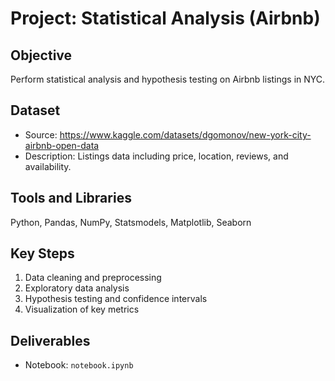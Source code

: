 # Project: Statistical Analysis (Airbnb)

## Objective
Perform statistical analysis and hypothesis testing on Airbnb listings in NYC.

## Dataset
- Source: https://www.kaggle.com/datasets/dgomonov/new-york-city-airbnb-open-data
- Description: Listings data including price, location, reviews, and availability.

## Tools and Libraries
Python, Pandas, NumPy, Statsmodels, Matplotlib, Seaborn

## Key Steps
1. Data cleaning and preprocessing
2. Exploratory data analysis
3. Hypothesis testing and confidence intervals
4. Visualization of key metrics

## Deliverables
- Notebook: `notebook.ipynb`
